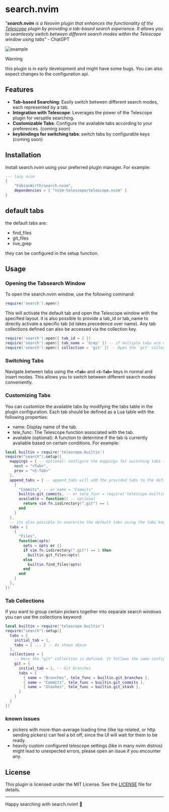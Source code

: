 # search.nvim

*"**search.nvim** is a Neovim plugin that enhances the functionality of the [Telescope](https://github.com/nvim-telescope/telescope.nvim) plugin by providing a tab-based search experience. It allows you to seamlessly switch between different search modes within the Telescope window using tabs"* - ChatGPT

![example](https://raw.githubusercontent.com/FabianWirth/search.nvim/main/example.gif)

> [!WARNING]
> this plugin is in early development and might have some bugs. You can also expect changes to the configuration api.

## Features

- **Tab-based Searching**: Easily switch between different search modes, each represented by a tab.
- **Integration with Telescope**: Leverages the power of the Telescope plugin for versatile searching.
- **Customizable Tabs**: Configure the available tabs according to your preferences. (coming soon)
- **keybindings for switching tabs**: switch tabs by configurable keys (coming soon)

## Installation

Install search.nvim using your preferred plugin manager. For example:
```lua
--- lazy nvim
{
    "FabianWirth/search.nvim",
    dependencies = { "nvim-telescope/telescope.nvim" }
}
```

## default tabs
the default tabs are:
- find_files
- git_files
- live_grep

they can be configured in the setup function.

## Usage

### Opening the Tabsearch Window
To open the search.nvim window, use the following command:

```lua
require('search').open()
```
This will activate the default tab and open the Telescope window with the specified layout.
it is also possible to provide a tab_id or tab_name to directly activate a specific tab (id takes precedence over name).
Any tab collections defined can also be accessed via the collection key.

```lua
require('search').open({ tab_id = 2 })
require('search').open({ tab_name = 'Grep' }) -- if multiple tabs are named the same, the first is selected
require('search').open({ collection = 'git' }) -- Open the 'git' collection of pickers
```

### Switching Tabs
Navigate between tabs using the **`<Tab>`** and **`<S-Tab>`** keys in normal and insert modes. This allows you to switch between different search modes conveniently.

### Customizing Tabs
You can customize the available tabs by modifying the tabs table in the plugin configuration. Each tab should be defined as a Lua table with the following properties:

- name: Display name of the tab.
- tele_func: The Telescope function associated with the tab.
- available (optional): A function to determine if the tab is currently available based on certain conditions.
For example:

```lua
local builtin = require('telescope.builtin')
require("search").setup({
  mappings = { -- optional: configure the mappings for switching tabs (will be set in normal and insert mode(!))
    next = "<Tab>",
    prev = "<S-Tab>"
  },
  append_tabs = { -- append_tabs will add the provided tabs to the default ones
    {
      "Commits", -- or name = "Commits"
      builtin.git_commits, -- or tele_func = require('telescope.builtin').git_commits
      available = function() -- optional
        return vim.fn.isdirectory(".git") == 1
      end
    }
  },
  -- its also possible to overwrite the default tabs using the tabs key instead of append_tabs
  tabs = {
    {
      "Files",
      function(opts)
        opts = opts or {}
        if vim.fn.isdirectory(".git") == 1 then
          builtin.git_files(opts)
        else
          builtin.find_files(opts)
        end
      end
    }
  },
})
```

### Tab Collections
If you want to group certain pickers together into separate search windows you can use the collections keyword:

```lua
local builtin = require('telescope.builtin')
require("search").setup({
  tabs = {
    initial_tab = 1,
    tabs = { ... } -- As shown above
  },
  collections = {
    -- Here the "git" collection is defined. It follows the same configuraton layout as tabs.
    git = {
      initial_tab = 1, -- Git branches
      tabs = {
        { name = "Branches", tele_func = builtin.git_branches },
        { name = "Commits", tele_func = builtin.git_commits },
        { name = "Stashes", tele_func = builtin.git_stash },
      }
    }
  }
})
``` 

### known issues
- pickers with more-than-average loading time (like lsp related, or http sending pickers) can feel a bit off, since the UI will wait for them to be ready.
- heavily custom configured telescope settings (like in many nvim distros) might lead to unexpected errors, please open an issue if you encounter any.

## License

This plugin is licensed under the MIT License. See the [LICENSE](https://github.com/FabianWirth/search.nvim?tab=MIT-1-ov-file) file for details.

-------------------------------------------------------------------------------


Happy searching with search.nvim! 🚀
